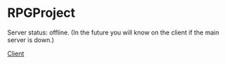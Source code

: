 # RPGProject

Server status: offline. (In the future you will know on the client if the main server is down.)

[Client](https://github.com/valkyrienyanko/RPGProject/releases)
